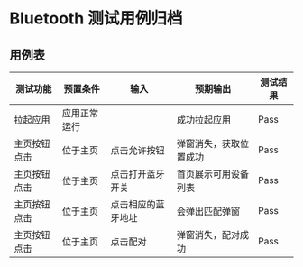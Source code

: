 # Bluetooth 测试用例归档

## 用例表

|测试功能|预置条件|输入|预期输出|测试结果|
|--------------------------------|--------------------------------|--------------------------------|--------------------------------|--------------------------------|
|拉起应用|	 应用正常运行|		|成功拉起应用|Pass|
|主页按钮点击|	位于主页|     点击允许按钮|弹窗消失，获取位置成功|Pass|
|主页按钮点击|	位于主页|     点击打开蓝牙开关|  首页展示可用设备列表 |Pass|
|主页按钮点击|	位于主页|   点击相应的蓝牙地址|	会弹出匹配弹窗|Pass|
|主页按钮点击|	位于主页|   点击配对|	弹窗消失，配对成功|Pass|


